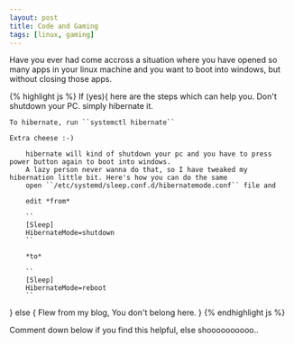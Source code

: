 ```yaml
---
layout: post
title: Code and Gaming
tags: [linux, gaming]
---
```


Have you ever had come accross a situation where you have opened so many apps in your linux machine and you want to boot into windows, but without closing those apps.

{% highlight js %}
If (yes){
    here are the steps which can help you. 
    Don't shutdown your PC. simply hibernate it.
    
    To hibernate, run ``systemctl hibernate``
    
    Extra cheese :-)
    
        hibernate will kind of shutdown your pc and you have to press power button again to boot into windows. 
        A lazy person never wanna do that, so I have tweaked my hibernation little bit. Here's how you can do the same
        open ``/etc/systemd/sleep.conf.d/hibernatemode.conf`` file and
        
        edit *from*
        
        ``
        [Sleep]
        HibernateMode=shutdown
        ``
        
        *to*
        
        ``
        [Sleep]
        HibernateMode=reboot
        ``
}
else {
    Flew from my blog, You don't belong here. 
}
{% endhighlight js %}

Comment down below if you find this helpful, else shoooooooooo..
